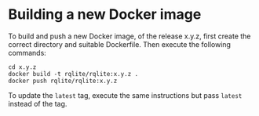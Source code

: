# Building a new Docker image

To build and push a new Docker image, of the release x.y.z, first create the correct directory and suitable Dockerfile. Then execute the following commands:
```
cd x.y.z
docker build -t rqlite/rqlite:x.y.z .
docker push rqlite/rqlite:x.y.z
```
To update the `latest` tag, execute the same instructions but pass `latest` instead of the tag.
